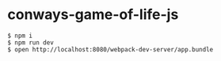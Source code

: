 # conways-game-of-life-js

```
$ npm i
$ npm run dev
$ open http://localhost:8080/webpack-dev-server/app.bundle
```
